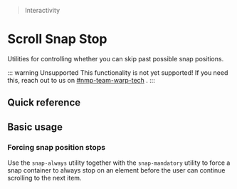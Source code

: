 > Interactivity

# Scroll Snap Stop
Utilities for controlling whether you can skip past possible snap positions.

::: warning Unsupported
This functionality is not yet supported! If you need this, reach out to us on [#nmp-team-warp-tech](https://sch-chat.slack.com/archives/C04LG5UTCTT) .
:::

## Quick reference
<qr-table />

## Basic usage
### Forcing snap position stops
Use the `snap-always` utility together with the `snap-mandatory` utility to force a snap container to always stop on an element before the user can continue scrolling to the next item.